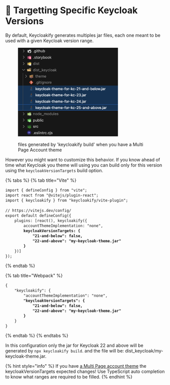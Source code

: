 # 🎯 Targetting Specific Keycloak Versions

By default, Keycloakify generates multiples jar files, each one meant to be used with a given Keycloak version range.

<figure><img src=".gitbook/assets/image (21).png" alt="" width="315"><figcaption><p>files generated by 'keycloakify build' when you have a Multi Page Account theme</p></figcaption></figure>

However you might want to customize this behavior. If you know ahead of time what Keycloak you theme will using you can build only for this version using the `keycloakVersionTargets` build option.

{% tabs %}
{% tab title="Vite" %}
<pre class="language-typescript" data-title="vite.config.ts"><code class="lang-typescript">import { defineConfig } from "vite";
import react from "@vitejs/plugin-react";
import { keycloakify } from "keycloakify/vite-plugin";

// https://vitejs.dev/config/
export default defineConfig({
    plugins: [react(), keycloakify({
        accountThemeImplementation: "none", 
<strong>        keycloakVersionTargets: {
</strong><strong>            "21-and-below": false,
</strong><strong>            "22-and-above": "my-keycloak-theme.jar"
</strong><strong>        }
</strong>    })]
});
</code></pre>
{% endtab %}

{% tab title="Webpack" %}
<pre class="language-json" data-title="package.json"><code class="lang-json">{
    "keycloakify": {
        "accountThemeImplementation": "none", 
<strong>        "keycloakVersionTargets": {
</strong><strong>            "21-and-below": false,
</strong><strong>            "22-and-above": "my-keycloak-theme.jar"
</strong><strong>        }
</strong>    }
}
</code></pre>
{% endtab %}
{% endtabs %}

In this configuration only the  jar for Keycloak 22 and above will be generated by `npx keycloakify build`. and the file will be: dist\_keycloak/my-keycloak-theme.jar.

{% hint style="info" %}
If you have [a Multi Page account theme](broken-reference) the keycloakVersionTargets expected changes! Use TypeScript auto completion to know what ranges are required to be filled.&#x20;
{% endhint %}
